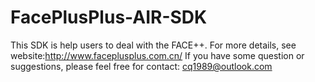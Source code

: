 FacePlusPlus-AIR-SDK
=====================


This SDK is help users to deal with the FACE++. For more details, see website:http://www.faceplusplus.com.cn/
If you have some question or suggestions, please feel free for contact: cq1989@outlook.com 
